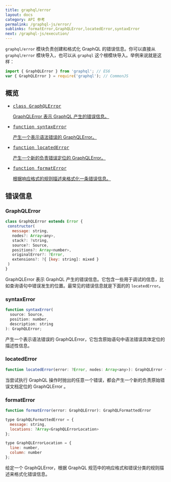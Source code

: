 ```yaml
---
title: graphql/error
layout: docs
category: API 参考
permalink: /graphql-js/error/
sublinks: formatError,GraphQLError,locatedError,syntaxError
next: /graphql-js/execution/
---
```


`graphql/error` 模块负责创建和格式化 GraphQL 的错误信息。你可以直接从 `graphql/error` 模块导入，也可以从 `graphql` 这个根模块导入。举例来说就是这样：

```js
import { GraphQLError } from 'graphql'; // ES6
var { GraphQLError } = require('graphql'); // CommonJS
```

## 概览

<ul class="apiIndex">
  <li>
    <a href="#graphqlerror">
      <pre>class GraphQLError</pre>
      GraphQLError 表示 GraphQL 产生的错误信息。
    </a>
  </li>
  <li>
    <a href="#syntaxerror">
      <pre>function syntaxError</pre>
      产生一个表示语法错误的 GraphQLError。
    </a>
  </li>
  <li>
    <a href="#locatedError">
      <pre>function locatedError</pre>
      产生一个新的负责错误定位的 GraphQLError。
    </a>
  </li>
  <li>
    <a href="#formaterror">
      <pre>function formatError</pre>
      根据响应格式的规则描述来格式化一条错误信息。
    </a>
  </li>
</ul>

## 错误信息

### GraphQLError

```js
class GraphQLError extends Error {
 constructor(
   message: string,
   nodes?: Array<any>,
   stack?: ?string,
   source?: Source,
   positions?: Array<number>,
   originalError?: ?Error,
   extensions?: ?{ [key: string]: mixed }
 )
}
```

GraphQLError 表示 GraphQL 产生的错误信息。它包含一些用于调试的信息，比如查询语句中错误发生的位置。最常见的错误信息就是下面的的 `locatedError`。

### syntaxError

```js
function syntaxError(
  source: Source,
  position: number,
  description: string
): GraphQLError;
```

产生一个表示语法错误的 GraphQLError，它包含原始语句中语法错误具体定位的描述性信息。

### locatedError

```js
function locatedError(error: ?Error, nodes: Array<any>): GraphQLError {
```

当尝试执行 GraphQL 操作时抛出的任意一个错误，都会产生一个新的负责原始错误文档定位的 GraphQLError 。

### formatError

```js
function formatError(error: GraphQLError): GraphQLFormattedError

type GraphQLFormattedError = {
  message: string,
  locations: ?Array<GraphQLErrorLocation>
};

type GraphQLErrorLocation = {
  line: number,
  column: number
};
```

给定一个 GraphQLError，根据 GraphQL 规范中的响应格式和错误分类的规则描述来格式化错误信息。
